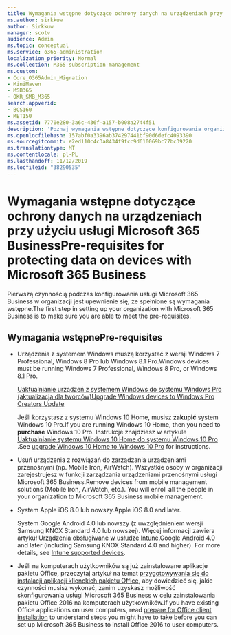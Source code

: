 ```yaml
---
title: Wymagania wstępne dotyczące ochrony danych na urządzeniach przy użyciu usługi Microsoft 365 Business
ms.author: sirkkuw
author: Sirkkuw
manager: scotv
audience: Admin
ms.topic: conceptual
ms.service: o365-administration
localization_priority: Normal
ms.collection: M365-subscription-management
ms.custom:
- Core_O365Admin_Migration
- MiniMaven
- MSB365
- OKR_SMB_M365
search.appverid:
- BCS160
- MET150
ms.assetid: 7770e280-3a6c-436f-a157-b008a2744f51
description: 'Poznaj wymagania wstępne dotyczące konfigurowania organizacji w firmie Microsoft 365 Business. '
ms.openlocfilehash: 157abf0a3396ab374297441bf90d6defc4093390
ms.sourcegitcommit: e2ed110c4c3a8434f9fcc9d610069bc77bc39220
ms.translationtype: MT
ms.contentlocale: pl-PL
ms.lasthandoff: 11/12/2019
ms.locfileid: "38290535"
---
```

# <a name="pre-requisites-for-protecting-data-on-devices-with-microsoft-365-business"></a><span data-ttu-id="24f6b-103">Wymagania wstępne dotyczące ochrony danych na urządzeniach przy użyciu usługi Microsoft 365 Business</span><span class="sxs-lookup"><span data-stu-id="24f6b-103">Pre-requisites for protecting data on devices with Microsoft 365 Business</span></span>

<span data-ttu-id="24f6b-104">Pierwszą czynnością podczas konfigurowania usługi Microsoft 365 Business w organizacji jest upewnienie się, że spełnione są wymagania wstępne.</span><span class="sxs-lookup"><span data-stu-id="24f6b-104">The first step in setting up your organization with Microsoft 365 Business is to make sure you are able to meet the pre-requisites.</span></span>
  
## <a name="pre-requisites"></a><span data-ttu-id="24f6b-105">Wymagania wstępne</span><span class="sxs-lookup"><span data-stu-id="24f6b-105">Pre-requisites</span></span>

- <span data-ttu-id="24f6b-106">Urządzenia z systemem Windows muszą korzystać z wersji Windows 7 Professional, Windows 8 Pro lub Windows 8.1 Pro.</span><span class="sxs-lookup"><span data-stu-id="24f6b-106">Windows devices must be running Windows 7 Professional, Windows 8 Pro, or Windows 8.1 Pro.</span></span>
    
    [<span data-ttu-id="24f6b-107">Uaktualnianie urządzeń z systemem Windows do systemu Windows Pro (aktualizacja dla twórców)</span><span class="sxs-lookup"><span data-stu-id="24f6b-107">Upgrade Windows devices to Windows Pro Creators Update</span></span>](upgrade-to-windows-pro-creators-update.md)
    
    <span data-ttu-id="24f6b-108">Jeśli korzystasz z systemu Windows 10 Home, musisz **zakupić** system Windows 10 Pro.</span><span class="sxs-lookup"><span data-stu-id="24f6b-108">If you are running Windows 10 Home, then you need to **purchase** Windows  10 Pro.</span></span> <span data-ttu-id="24f6b-109">Instrukcje znajdziesz w artykule [Uaktualnianie systemu Windows 10 Home do systemu Windows 10 Pro](https://support.office.com/article/0aee10c1-4d34-43ee-a325-579c6c2df90e?ui=en-US&rs=en-US&ad=US) .</span><span class="sxs-lookup"><span data-stu-id="24f6b-109">See [upgrade Windows 10 Home to Windows 10 Pro](https://support.office.com/article/0aee10c1-4d34-43ee-a325-579c6c2df90e?ui=en-US&rs=en-US&ad=US) for instructions.</span></span> 
    
- <span data-ttu-id="24f6b-p102">Usuń urządzenia z rozwiązań do zarządzania urządzeniami przenośnymi (np. Mobile Iron, AirWatch). Wszystkie osoby w organizacji zarejestrujesz w funkcji zarządzania urządzeniami przenośnymi usługi Microsoft 365 Business.</span><span class="sxs-lookup"><span data-stu-id="24f6b-p102">Remove devices from mobile management solutions (Mobile Iron, AirWatch, etc.). You will enroll all the people in your organization to Microsoft 365 Business mobile management.</span></span>
    
- <span data-ttu-id="24f6b-112">System Apple iOS 8.0 lub nowszy.</span><span class="sxs-lookup"><span data-stu-id="24f6b-112">Apple iOS 8.0 and later.</span></span>
    
    <span data-ttu-id="24f6b-p103">System Google Android 4.0 lub nowszy (z uwzględnieniem wersji Samsung KNOX Standard 4.0 lub nowszej). Więcej informacji zawiera artykuł [Urządzenia obsługiwane w usłudze Intune](https://go.microsoft.com/fwlink/p/?linkid=852307).</span><span class="sxs-lookup"><span data-stu-id="24f6b-p103">Google Android 4.0 and later (including Samsung KNOX Standard 4.0 and higher). For more details, see [Intune supported devices](https://go.microsoft.com/fwlink/p/?linkid=852307).</span></span>
    
- <span data-ttu-id="24f6b-115">Jeśli na komputerach użytkowników są już zainstalowane aplikacje pakietu Office, przeczytaj artykuł na temat [przygotowywania się do instalacji aplikacji klienckich pakietu Office](prepare-for-office-client-deployment.md), aby dowiedzieć się, jakie czynności musisz wykonać, zanim uzyskasz możliwość skonfigurowania usługi Microsoft 365 Business w celu zainstalowania pakietu Office 2016 na komputerach użytkowników.</span><span class="sxs-lookup"><span data-stu-id="24f6b-115">If you have existing Office applications on user computers, read [prepare for Office client installation](prepare-for-office-client-deployment.md) to understand steps you might have to take before you can set up Microsoft 365 Business to install Office 2016 to user computers.</span></span> 
    


